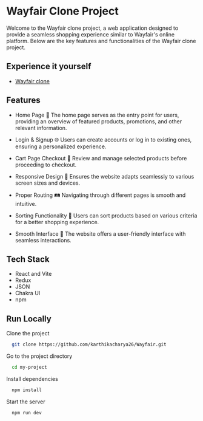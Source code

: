 
# Wayfair Clone Project 

Welcome to the Wayfair clone project, a web application designed to provide a seamless shopping experience similar to Wayfair's online platform. Below are the key features and functionalities of the Wayfair clone project.




## Experience it yourself

 - [Wayfair clone](https://wayfair-clone.netlify.app/)



## Features

- Home Page 🏡 The home page serves as the entry point for users, providing an overview of featured products, promotions, and other relevant information.

- Login & Signup 🌐 Users can create accounts or log in to existing ones, ensuring a personalized experience.

- Cart Page Checkout 🛒 Review and manage selected products before proceeding to checkout.

- Responsive Design 📱 Ensures the website adapts seamlessly to various screen sizes and devices.

- Proper Routing 🛤️ Navigating through different pages is smooth and intuitive.

- Sorting Functionality 🔄 Users can sort products based on various criteria for a better shopping experience.

- Smooth Interface 🌟 The website offers a user-friendly interface with seamless interactions.



## Tech Stack

- React and Vite
- Redux
- JSON
- Chakra UI
- npm


## Run Locally

Clone the project

```bash
  git clone https://github.com/karthikacharya26/Wayfair.git
```

Go to the project directory

```bash
  cd my-project
```

Install dependencies

```bash
  npm install
```

Start the server

```bash
  npm run dev
```

